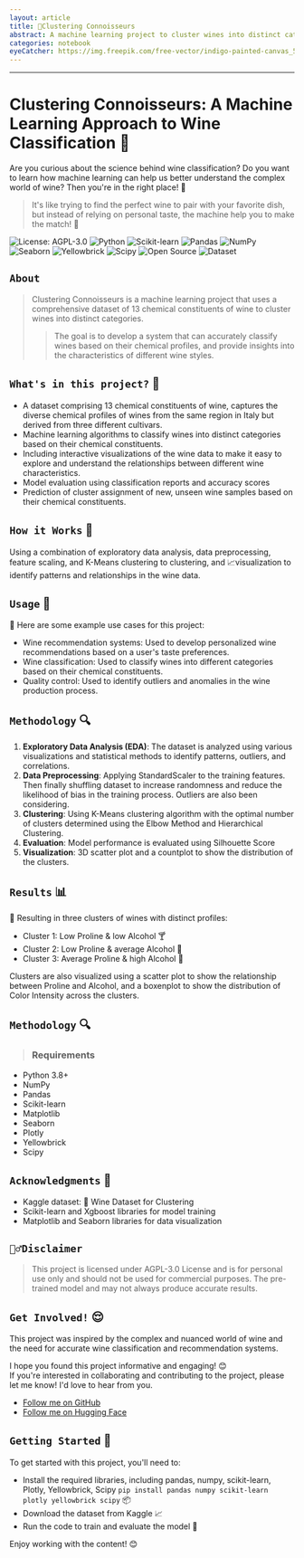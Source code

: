 ```yaml
---
layout: article
title: 🍷Clustering Connoisseurs
abstract: A machine learning project to cluster wines into distinct categories & analyze relationships of wine constituents
categories: notebook
eyeCatcher: https://img.freepik.com/free-vector/indigo-painted-canvas_53876-81916.jpg
---
```


---       

**Clustering Connoisseurs: A Machine Learning Approach to Wine Classification 🍷**
===========================================================


Are you curious about the science behind wine classification? Do you want to learn how machine learning can help us better understand the complex world of wine? Then you're in the right place! 🎉

> It's like trying to find the perfect wine to pair with your favorite dish, but instead of relying on personal taste, the machine help you to make the match! 🤖

<div style="text-align: left;">

  <a href='https://github.com/PhuongFX/ButterFlySpace/blob/main/LICENSE'><img style='display: inline-block; margin: 0; padding: 0;' src='https://img.shields.io/badge/License-AGPL%203.0-blue.svg' alt='License: AGPL-3.0'></a>
  <a href='https://www.python.org/'><img style='display: inline-block; margin: 0; padding: 0;' src='https://img.shields.io/badge/Python-3.x-blue' alt='Python'></a>
  <a href='https://scikit-learn.org/stable/'><img style='display: inline-block; margin: 0; padding: 0;' src='https://img.shields.io/badge/scikit--learn-1.0.2-gr.svg' alt='Scikit-learn'></a>
  <a href='https://pandas.pydata.org/'><img style='display: inline-block; margin: 0; padding: 0;' src='https://img.shields.io/badge/pandas-1.3.5-red.svg' alt='Pandas'></a>
  <a href='https://numpy.org/'><img style='display: inline-block; margin: 0; padding: 0;' src='https://img.shields.io/badge/numpy-1.21.4-purple.svg' alt='NumPy'></a>
  <a href='https://seaborn.pydata.org/'><img style='display: inline-block; margin: 0; padding: 0;' src='https://img.shields.io/badge/seaborn-0.11.2-pink.svg' alt='Seaborn'></a>
  <a href='https://www.scikit-yb.org/en/latest/'><img style='display: inline-block; margin: 0; padding: 0;' src='https://img.shields.io/badge/yellowbrick-1.3-white.svg' alt='Yellowbrick'></a>
  <a href='https://www.scipy.org/'><img style='display: inline-block; margin: 0; padding: 0;' src='https://img.shields.io/badge/scipy-1.7.3-white.svg' alt='Scipy'></a>
  <a href='https://github.com/PhuongFX/Wine'><img style='display: inline-block; margin: 0; padding: 0;' src='https://img.shields.io/badge/Open%20Source-%E2%9D%A4-green.svg' alt='Open Source'></a>
  <a href='https://www.kaggle.com/datasets/harrywang/wine-dataset-for-clustering'><img style='display: inline-block; margin: 0; padding: 0;' src='https://img.shields.io/badge/Dataset-📊-red.svg' alt='Dataset'></a>
  
</div>


## `About`
> Clustering Connoisseurs is a machine learning project that uses a comprehensive dataset of 13 chemical constituents of wine to cluster wines into distinct categories.
> > The goal is to develop a system that can accurately classify wines based on their chemical profiles, and provide insights into the characteristics of different wine styles.

## `What's in this project?` 🫶

* A dataset comprising 13 chemical constituents of wine, captures the diverse chemical profiles of wines from the same region in Italy but derived from three different cultivars.
* Machine learning algorithms to classify wines into distinct categories based on their chemical constituents.
* Including interactive visualizations of the wine data to make it easy to explore and understand the relationships between different wine characteristics.
* Model evaluation using classification reports and accuracy scores
* Prediction of cluster assignment of new, unseen wine samples based on their chemical constituents.

## `How it Works` 🫶

Using a combination of exploratory data analysis, data preprocessing, feature scaling, and K-Means clustering to clustering, and 📈visualization to identify patterns and relationships in the wine data.

## `Usage` 🤗

📝 Here are some example use cases for this project:

* Wine recommendation systems: Used to develop personalized wine recommendations based on a user's taste preferences.
* Wine classification: Used to classify wines into different categories based on their chemical constituents.
* Quality control: Used to identify outliers and anomalies in the wine production process.


## `Methodology` 🔍

1. **Exploratory Data Analysis (EDA)**: The dataset is analyzed using various visualizations and statistical methods to identify patterns, outliers, and correlations.
2. **Data Preprocessing**: Applying StandardScaler to the training features. Then finally shuffling dataset to increase randomness and reduce the likelihood of bias in the training process. Outliers are also been considering.
3. **Clustering**: Using K-Means clustering algorithm with the optimal number of clusters determined using the Elbow Method and Hierarchical Clustering.
4. **Evaluation**: Model performance is evaluated using Silhouette Score
5. **Visualization**: 3D scatter plot and a countplot to show the distribution of the clusters.

## `Results` 📊

🎉 Resulting in three clusters of wines with distinct profiles:

* Cluster 1: Low Proline & low Alcohol 🍸
* Cluster 2: Low Proline & average Alcohol 🍹
* Cluster 3: Average Proline & high Alcohol 🍷

Clusters are also visualized using a scatter plot to show the relationship between Proline and Alcohol, and a boxenplot to show the distribution of Color Intensity across the clusters.

## `Methodology` 🔍

> ### Requirements

* Python 3.8+
* NumPy
* Pandas
* Scikit-learn
* Matplotlib
* Seaborn
* Plotly
* Yellowbrick
* Scipy
  
## `Acknowledgments` 🙏

* Kaggle dataset: 🍾 Wine Dataset for Clustering
* Scikit-learn and Xgboost libraries for model training
* Matplotlib and Seaborn libraries for data visualization

## `🙅‍♂️Disclaimer`

> This project is licensed under AGPL-3.0 License and is for personal use only and should not be used for commercial purposes.
The pre-trained model and may not always produce accurate results.


## `Get Involved!` 😌
This project was inspired by the complex and nuanced world of wine and the need for accurate wine classification and recommendation systems. 


I hope you found this project informative and engaging! 😊  
If you're interested in collaborating and contributing to the project, please let me know! I'd love to hear from you.
* [Follow me on GitHub](https://github.com/PhuongFX)
* [Follow me on Hugging Face](https://huggingface.co/PhuongFX)

## `Getting Started` 🚀

To get started with this project, you'll need to:

* Install the required libraries, including pandas, numpy, scikit-learn, Plotly, Yellowbrick, Scipy `pip install pandas numpy scikit-learn plotly yellowbrick scipy` 📦
* Download the dataset from Kaggle 📈
* Run the code to train and evaluate the model 🤖

Enjoy working with the content! 😊
